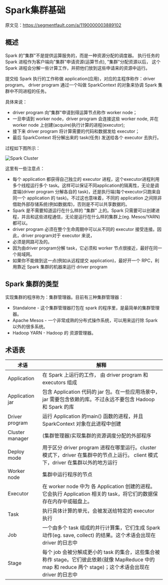 # Spark集群基础
原文见：https://segmentfault.com/a/1190000003889102

## 概述
Spark 的"集群"不是提供运算服务的，而是一种资源分配的调度器。
执行任务的 Spark 进程作为客户端向"集群"申请资源(运算节点), "集群"分配资源以后，
这个 Spark 进程会分解一些计算工作，并把他们放到这些申请来的资源中运行。

提交给 Spark 执行的工作称做 application(应用)，对应的主程序称作：driver program。
driver program 通过一个叫做 SparkContext 的对象来协调 Spark 集群中不同进程的任务。

具体来说：

- driver program 向"集群"申请到得运算节点称作 worker node；
- 一旦申请到 worker node，driver program 会连接这些 worker node, 并在 worker node 上创建(acquire)执行计算的进程(executor);
- 接下来 driver program 将计算需要的代码和数据发给 executor；
- 最后 SparkContext 将分解出来的 task(任务) 发送给各个 executor 去执行。

过程如下图所示：

![Spark Cluster](/_img/spark-cluster-base.jpg)

这里有一些注意点：

- 每个 application 都获得自己独立的 executor 进程，这个executor进程利用多个线程运行多个 task。这样可以保证不同application的隔离性，无论是调度端(driver program 分解各自的 task)，还是执行端(每个executor只跑来自同一个 application 的 task)。不过这也意味着，不同的 application 之间除非借助外部存储系统(例如数据库)，否则是不可以共享数据的。
- Spark 是不需要知道运行在什么样的 "集群" 上的。Spark 只需要可以创建进程，并且和这些进程通信，无论是运行在什么样的集群上(eg. Mesos/YARN)都可以。
- driver program 必须在整个生命周期中可以从不同的 executor 接受连接。因此，driver program对于 executor 来说，
- 必须是网路可及的。
- 因为由driver program分解 task，它必须和 worker 节点很接近，最好在同一个局域网。
- 如果你不能做到这一点(例如从远程提交 application)，最好开一个 RPC，利用靠近 Spark 集群的机器来运行 driver program

## Spark 集群的类型
实现集群的程序称为：集群管理器。目前有三种集群管理器：

- Standalone - 这个集群管理器打包在 spark 的程序里，是最简单的集群管理器。
- Apache Mesos - 一个非常成熟的分布式操作系统，可以用来运行除 Spark 以外的很多系统。
- Hadoop YARN - Hadoop 的 资源管理器。

## 术语表

术语            | 解释
-------         | ------
Application     | 在 Spark 上运行的工作， 由 driver program 和 executors 组成
Application jar | 包含 Application 代码的 jar 包。在一些应用场景中，jar 需要包含依赖的库。不过永远不要包含 Hadoop 和 Spark 的库
Driver program  | 运行 Application 的main() 函数的进程，并且 SparkContext 对象在此进程中创建
Cluster manager | (集群管理器)实现集群的资源调度分配的外部程序
Deploy mode     | 用于区分 driver program 进程在哪里运行。cluster 模式下，driver 在集群中的节点上运行。 client 模式下，driver 在集群以外的地方运行
Worker node     | 集群中运行程序的节点
Executor        | 在 worker node 中为 各 Application 创建的进程。它会执行 Application 相关的 task，将它们的数据保存在内存中或磁盘上。
Task            | 执行具体计算的单元，会被发送给特定的 executor 执行
Job             | 一个由多个 task 组成的并行计算集，它们生成 Spark 动作(eg. save, collect) 的结果。这个术语会出现在 driver 的日志中
Stage           | 每个 job 会被分解成更小的 task 的集合，这些集合被称作 stage。它们彼此依赖(就像 MapReduce 中的 map 和 reduce 两个 stage)；这个术语会出现在 driver 的日志中

